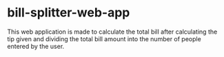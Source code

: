 # bill-splitter-web-app
This web application is made to calculate the total bill after calculating the tip given and dividing the total bill amount into the number of people entered by the user.

